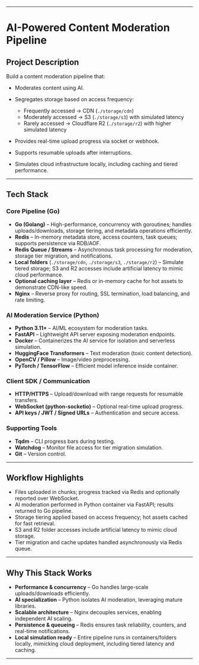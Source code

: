 <!-- Here’s your updated markdown incorporating **tiered latency simulation and caching**: -->

---

# AI-Powered Content Moderation Pipeline

## Project Description

Build a content moderation pipeline that:

- Moderates content using AI.
- Segregates storage based on access frequency:

  - Frequently accessed → CDN (`./storage/cdn`)
  - Moderately accessed → S3 (`./storage/s3`) with simulated latency
  - Rarely accessed → Cloudflare R2 (`./storage/r2`) with higher simulated latency

- Provides real-time upload progress via socket or webhook.
- Supports resumable uploads after interruptions.
- Simulates cloud infrastructure locally, including caching and tiered performance.

---

## Tech Stack

### Core Pipeline (Go)

- **Go (Golang)** – High-performance, concurrency with goroutines; handles uploads/downloads, storage tiering, and metadata operations efficiently.
- **Redis** – In-memory metadata store, access counters, task queues; supports persistence via RDB/AOF.
- **Redis Queue / Streams** – Asynchronous task processing for moderation, storage tier migration, and notifications.
- **Local folders** (`./storage/cdn`, `./storage/s3`, `./storage/r2`) – Simulate tiered storage; S3 and R2 accesses include artificial latency to mimic cloud performance.
- **Optional caching layer** – Redis or in-memory cache for hot assets to demonstrate CDN-like speed.
- **Nginx** – Reverse proxy for routing, SSL termination, load balancing, and rate limiting.

### AI Moderation Service (Python)

- **Python 3.11+** – AI/ML ecosystem for moderation tasks.
- **FastAPI** – Lightweight API server exposing moderation endpoints.
- **Docker** – Containerizes the AI service for isolation and serverless simulation.
- **HuggingFace Transformers** – Text moderation (toxic content detection).
- **OpenCV / Pillow** – Image/video preprocessing.
- **PyTorch / TensorFlow** – Efficient model inference inside container.

### Client SDK / Communication

- **HTTP/HTTPS** – Upload/download with range requests for resumable transfers.
- **WebSocket (python-socketio)** – Optional real-time upload progress.
- **API keys / JWT / Signed URLs** – Authentication and secure access.

### Supporting Tools

- **Tqdm** – CLI progress bars during testing.
- **Watchdog** – Monitor file access for tier migration simulation.
- **Git** – Version control.

---

## Workflow Highlights

- Files uploaded in chunks; progress tracked via Redis and optionally reported over WebSocket.
- AI moderation performed in Python container via FastAPI; results returned to Go pipeline.
- Storage tiering applied based on access frequency; hot assets cached for fast retrieval.
- S3 and R2 folder accesses include artificial latency to mimic cloud storage.
- Tier migration and cache updates handled asynchronously via Redis queue.

---

## Why This Stack Works

- **Performance & concurrency** – Go handles large-scale uploads/downloads efficiently.
- **AI specialization** – Python isolates AI moderation, leveraging mature libraries.
- **Scalable architecture** – Nginx decouples services, enabling independent AI scaling.
- **Persistence & queueing** – Redis ensures task reliability, counters, and real-time notifications.
- **Local simulation ready** – Entire pipeline runs in containers/folders locally, mimicking cloud deployment, including tiered latency and caching.

---
